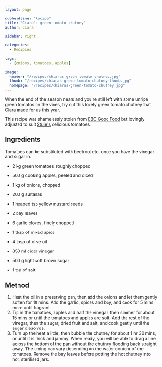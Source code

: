 ```yaml
---
layout: page

subheadline: "Recipe"
title: "Ciara's green tomato chutney"
author: ciara

sidebar: right

categories:
  - Recipies
  
tags:
  - [onions, tomatoes, apples]

image:
  header: "/recipes/chiaras-green-tomato-chutney.jpg"
  thumb: "/recipes/chiaras-green-tomato-chutney-thumb.jpg"
  homepage: "/recipes/chiaras-green-tomato-chutney.jpg"
---
```


When the end of the season nears and you're still left with some unripe green tomatos on the vines, try out this lovely green tomato chutney that Ciara made for us this year.

This recipe was shamelessly stolen from [BBC Good Food](https://www.bbcgoodfoodme.com/recipes/janes-green-tomato-chutney/) but lovingly adjusted to suit [Stuie's](/stuie) delicious tomatoes.

## Ingredients

Tomatoes can be substituted with beetroot etc. once you have the vinegar and sugar in.

- 2 kg green tomatoes, roughly chopped
- 500 g cooking apples, peeled and diced
- 1 kg of onions, chopped
- 200 g sultanas

- 1 heaped tsp yellow mustard seeds
- 2 bay leaves
- 6 garlic cloves, finely chopped
- 1 tbsp of mixed spice

- 4 tbsp of olive oil 
- 850 ml cider vinegar
- 500 g light soft brown sugar
- 1 tsp of salt

## Method

1. Heat the oil in a preserving pan, then add the onions and let them gently soften for 10 mins. Add the garlic, spices and bay, and cook for 5 mins more until fragrant. 
2. Tip in the tomatoes, apples and half the vinegar, then simmer for about 15 mins or until the tomatoes and apples are soft. Add the rest of the vinegar, then the sugar, dried fruit and salt, and cook gently until the sugar dissolves. 
3. Turn up the heat a little, then bubble the chutney for about 1 hr 30 mins, or until it is thick and jammy. When ready, you will be able to drag a line across the bottom of the pan without the chutney flooding back straight away. The timing can vary depending on the water content of the tomatoes. Remove the bay leaves before potting the hot chutney into hot, sterilised jars.

